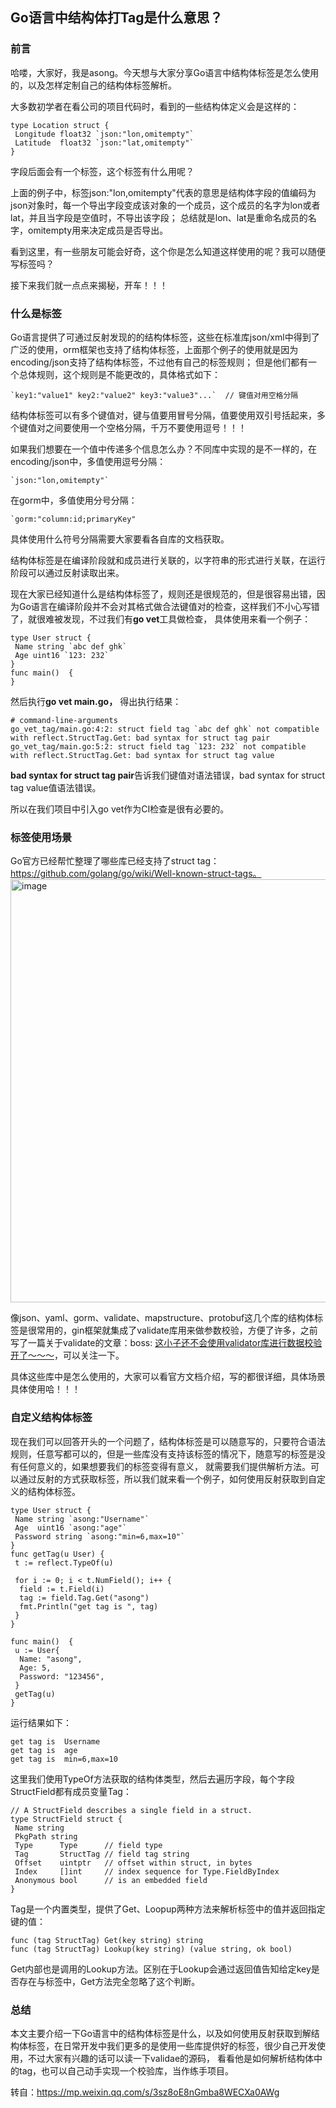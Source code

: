 ## Go语言中结构体打Tag是什么意思？
### 前言
哈喽，大家好，我是asong。今天想与大家分享Go语言中结构体标签是怎么使用的，以及怎样定制自己的结构体标签解析。

大多数初学者在看公司的项目代码时，看到的一些结构体定义会是这样的：
```
type Location struct {
 Longitude float32 `json:"lon,omitempty"`
 Latitude  float32 `json:"lat,omitempty"`
}
```
字段后面会有一个标签，这个标签有什么用呢？

上面的例子中，标签json:"lon,omitempty"代表的意思是结构体字段的值编码为json对象时，每一个导出字段变成该对象的一个成员，这个成员的名字为lon或者lat，并且当字段是空值时，不导出该字段；
总结就是lon、lat是重命名成员的名字，omitempty用来决定成员是否导出。

看到这里，有一些朋友可能会好奇，这个你是怎么知道这样使用的呢？我可以随便写标签吗？

接下来我们就一点点来揭秘，开车！！！
### 什么是标签
Go语言提供了可通过反射发现的的结构体标签，这些在标准库json/xml中得到了广泛的使用，orm框架也支持了结构体标签，上面那个例子的使用就是因为encoding/json支持了结构体标签，不过他有自己的标签规则；
但是他们都有一个总体规则，这个规则是不能更改的，具体格式如下：
```
`key1:"value1" key2:"value2" key3:"value3"...`  // 键值对用空格分隔
```
结构体标签可以有多个键值对，键与值要用冒号分隔，值要使用双引号括起来，多个键值对之间要使用一个空格分隔，千万不要使用逗号！！！

如果我们想要在一个值中传递多个信息怎么办？不同库中实现的是不一样的，在encoding/json中，多值使用逗号分隔：
```
`json:"lon,omitempty"`
```
在gorm中，多值使用分号分隔：
```
`gorm:"column:id;primaryKey"
```
具体使用什么符号分隔需要大家要看各自库的文档获取。

结构体标签是在编译阶段就和成员进行关联的，以字符串的形式进行关联，在运行阶段可以通过反射读取出来。

现在大家已经知道什么是结构体标签了，规则还是很规范的，但是很容易出错，因为Go语言在编译阶段并不会对其格式做合法键值对的检查，这样我们不小心写错了，就很难被发现，不过我们有**go vet**工具做检查，
具体使用来看一个例子：
```
type User struct {
 Name string `abc def ghk`
 Age uint16 `123: 232`
}
func main()  {
}
```
然后执行**go vet main.go，** 得出执行结果：
```
# command-line-arguments
go_vet_tag/main.go:4:2: struct field tag `abc def ghk` not compatible with reflect.StructTag.Get: bad syntax for struct tag pair
go_vet_tag/main.go:5:2: struct field tag `123: 232` not compatible with reflect.StructTag.Get: bad syntax for struct tag value
```
**bad syntax for struct tag pair**告诉我们键值对语法错误，bad syntax for struct tag value值语法错误。

所以在我们项目中引入go vet作为CI检查是很有必要的。
### 标签使用场景
Go官方已经帮忙整理了哪些库已经支持了struct tag：https://github.com/golang/go/wiki/Well-known-struct-tags。
<img width="677" alt="image" src="https://user-images.githubusercontent.com/6757408/155849673-b48c5d92-8d72-46f2-939c-fd9a2b52a835.png">

像json、yaml、gorm、validate、mapstructure、protobuf这几个库的结构体标签是很常用的，gin框架就集成了validate库用来做参数校验，方便了许多，之前写了一篇关于validate的文章：boss: 
[这小子还不会使用validator库进行数据校验开了～～～](https://mp.weixin.qq.com/s?__biz=MzkyNzI1NzM5NQ==&mid=2247484752&idx=1&sn=24a691b9305df828c24b5d9a56f25b46&scene=21#wechat_redirect)，可以关注一下。

具体这些库中是怎么使用的，大家可以看官方文档介绍，写的都很详细，具体场景具体使用哈！！！
### 自定义结构体标签
现在我们可以回答开头的一个问题了，结构体标签是可以随意写的，只要符合语法规则，任意写都可以的，但是一些库没有支持该标签的情况下，随意写的标签是没有任何意义的，如果想要我们的标签变得有意义，
就需要我们提供解析方法。可以通过反射的方式获取标签，所以我们就来看一个例子，如何使用反射获取到自定义的结构体标签。
```
type User struct {
 Name string `asong:"Username"`
 Age  uint16 `asong:"age"`
 Password string `asong:"min=6,max=10"`
}
func getTag(u User) {
 t := reflect.TypeOf(u)

 for i := 0; i < t.NumField(); i++ {
  field := t.Field(i)
  tag := field.Tag.Get("asong")
  fmt.Println("get tag is ", tag)
 }
}

func main()  {
 u := User{
  Name: "asong",
  Age: 5,
  Password: "123456",
 }
 getTag(u)
}
```
运行结果如下：
```
get tag is  Username
get tag is  age
get tag is  min=6,max=10
```
这里我们使用TypeOf方法获取的结构体类型，然后去遍历字段，每个字段StructField都有成员变量Tag：
```
// A StructField describes a single field in a struct.
type StructField struct {
 Name string
 PkgPath string
 Type      Type      // field type
 Tag       StructTag // field tag string
 Offset    uintptr   // offset within struct, in bytes
 Index     []int     // index sequence for Type.FieldByIndex
 Anonymous bool      // is an embedded field
}
```
Tag是一个内置类型，提供了Get、Loopup两种方法来解析标签中的值并返回指定键的值：
```
func (tag StructTag) Get(key string) string
func (tag StructTag) Lookup(key string) (value string, ok bool)
```
Get内部也是调用的Lookup方法。区别在于Lookup会通过返回值告知给定key是否存在与标签中，Get方法完全忽略了这个判断。

### 总结
本文主要介绍一下Go语言中的结构体标签是什么，以及如何使用反射获取到解结构体标签，在日常开发中我们更多的是使用一些库提供好的标签，很少自己开发使用，不过大家有兴趣的话可以读一下validae的源码，
看看他是如何解析结构体中的tag，也可以自己动手实现一个校验库，当作练手项目。

转自：https://mp.weixin.qq.com/s/3sz8oE8nGmba8WECXa0AWg




